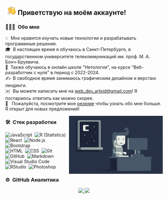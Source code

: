 <img alt="Night Coding" src="./assets/Hand%20Wave.gif" width='40' align="left"/><h2>Приветствую на моём аккаунте!</h2>

<!-- ## 👋 &nbsp;Приветствую на моём аккаунте! -->

### 👨🏻‍💻 &nbsp;Обо мне

💡 &nbsp;Мне нравится изучать новые технологии и разрабатывать программные решения.\
🎓 &nbsp;В настоящее время я обучаюсь в Санкт-Петербурге, в государственном университете телекоммуникаций им. проф. М. А. Бонч-Бруевича.\
🌱 &nbsp;Также обучаюсь в онлайн школе "Нетология", на курсе "Веб-разработчик с нуля" в период с 2022-2024.\
✍️ &nbsp;В свободное время занимаюсь графическим дизайном и верстаю лендинги.\
✉️ &nbsp;Вы можете написать мне на web_dev_artsid@gmail.com! Я постараюсь ответить как можно скорее.\
📄 &nbsp; Пожалуйста, посмотрите мое [резюме](https://milkywrld.github.io/resume_bonch/) чтобы узнать обо мне больше. Я открыт для новых предложений!

<img alt="Night Coding" src="https://raw.githubusercontent.com/AVS1508/AVS1508/master/assets/Night-Coding.gif" align="right"/>

### 🛠 &nbsp;Стек разработки

![JavaScript](https://img.shields.io/badge/-JavaScript-05122A?style=flat&logo=javascript)&nbsp;
![R (Statistics)](https://img.shields.io/badge/-R-05122A?style=flat&logo=R&logoColor=276DC3)\
![React](https://img.shields.io/badge/-React-05122A?style=flat&logo=react)&nbsp;
![Node.js](https://img.shields.io/badge/-Node.js-05122A?style=flat&logo=node.js)&nbsp;
![Bootstrap](https://img.shields.io/badge/-Bootstrap-05122A?style=flat&logo=bootstrap&logoColor=563D7C)\
![HTML](https://img.shields.io/badge/-HTML-05122A?style=flat&logo=HTML5)&nbsp;
![CSS](https://img.shields.io/badge/-CSS-05122A?style=flat&logo=CSS3&logoColor=1572B6)&nbsp;
![Git](https://img.shields.io/badge/-Git-05122A?style=flat&logo=git)&nbsp;
![GitHub](https://img.shields.io/badge/-GitHub-05122A?style=flat&logo=github)&nbsp;
![Markdown](https://img.shields.io/badge/-Markdown-05122A?style=flat&logo=markdown)\
![Visual Studio Code](https://img.shields.io/badge/-Visual%20Studio%20Code-05122A?style=flat&logo=visual-studio-code&logoColor=007ACC)&nbsp;
![RStudio](https://img.shields.io/badge/-RStudio-05122A?style=flat&logo=rstudio)&nbsp;
![Photoshop](https://img.shields.io/badge/-Photoshop-05122A?style=flat&logo=adobe-photoshop)&nbsp;

### ⚙️ &nbsp;GitHub Аналитика

<p align="center">
<a href="https://github.com/AVS1508">
  <img height="180em" src="https://github-readme-stats-eight-theta.vercel.app/api?username=milkyWRLD&show_icons=true&theme=algolia&include_all_commits=true&count_private=true"/>
  <img height="180em" src="https://github-readme-stats-eight-theta.vercel.app/api/top-langs/?username=milkyWRLD&layout=compact&langs_count=8&theme=algolia"/>
</a>
</p>
